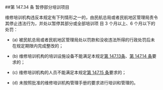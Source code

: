 ##第 147.34 条 暂停部分培训项目 

维修培训机构违反本规定有下列情形之一的，由民航总局或者民航地区管理局责令其停止违法行为，并处以暂停其部分或全部培训项 目 3 个月以上、6 个月以下的处罚：

- (a) 被民航总局或者民航地区管理局处以罚款和没收违法所得的行政处罚后未在规定期限内完成整改的；

- (b)   维修培训机构的培训设施设备不能满足本规定[第 147.13条](CCAR.147.13.MD)、[第 147.14 条](CCAR.147.14.MD)要求的；

- (c) 维修培训机构的人员不能满足本规定[第 147.15 条](CCAR.147.15.MD)要求的；

- (d)  未按照批准的维修培训机构管理手册的要求进行培训和管理的。
